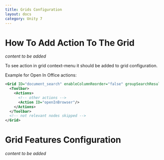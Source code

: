 ```yaml
---
title: Grids Configuration
layout: docs
category: Unity 7
---
```

# How To Add Action To The Grid

*content to be added*

To see action in grid context-menu it should be added to grid configuration.

Example for Open In Office actions:

```xml
<Grid ID="document_search" enableColumnReorder="false" groupSearchResults="false">
  <Toolbar>
    <Actions>
      <!-- other actions -->
      <Action ID="openInBrowser"/>
    </Actions>
  </Toolbar>
  <!-- not relevant nodes skipped -->
</Grid>

```
# Grid Features Configuration

*content to be added*
